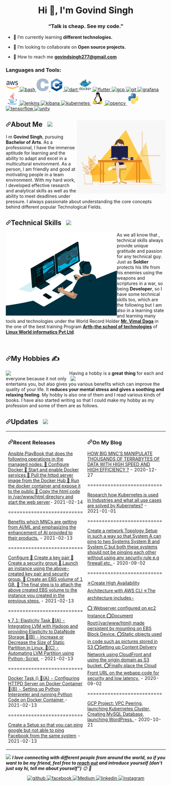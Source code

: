 
<!--
**adiboy17/adiboy17** is a ✨ _special_ ✨ repository because its `README.md` (this file) appears on your GitHub profile.

Here are some ideas to get you started:

- 🔭 I’m currently working on ...
- 🌱 I’m currently learning ...
- 👯 I’m looking to collaborate on ...
- 🤔 I’m looking for help with ...
- 💬 Ask me about ...
- 📫 How to reach me: ...
- 😄 Pronouns: ...
- ⚡ Fun fact: ...
-->
<h1 align="center">Hi 👋, I'm Govind Singh</h1>
<h3 align="center">“Talk is cheap. See my code.”</h3>


- 🌱 I’m currently learning **different technologies.**

- 👯 I’m looking to collaborate on **Open source projects.**

- 💬 How to reach me **govindsingh277@gmail.com**


</p>

<h3 align="left">Languages and Tools:</h3>
<p align="left"> <a href="https://aws.amazon.com" target="_blank"> <img src="https://raw.githubusercontent.com/devicons/devicon/master/icons/amazonwebservices/amazonwebservices-original-wordmark.svg" alt="aws" width="40" height="40"/> </a> <a href="https://www.gnu.org/software/bash/" target="_blank"> <img src="https://www.vectorlogo.zone/logos/gnu_bash/gnu_bash-icon.svg" alt="bash" width="40" height="40"/> </a> <a href="https://www.cprogramming.com/" target="_blank"> <img src="https://raw.githubusercontent.com/devicons/devicon/master/icons/c/c-original.svg" alt="c" width="40" height="40"/> </a> <a href="https://www.w3schools.com/cpp/" target="_blank"> <img src="https://raw.githubusercontent.com/devicons/devicon/master/icons/cplusplus/cplusplus-original.svg" alt="cplusplus" width="40" height="40"/> </a> <a href="https://dart.dev" target="_blank"> <img src="https://www.vectorlogo.zone/logos/dartlang/dartlang-icon.svg" alt="dart" width="40" height="40"/> </a> <a href="https://www.docker.com/" target="_blank"> <img src="https://raw.githubusercontent.com/devicons/devicon/master/icons/docker/docker-original-wordmark.svg" alt="docker" width="40" height="40"/> </a> <a href="https://flutter.dev" target="_blank"> <img src="https://www.vectorlogo.zone/logos/flutterio/flutterio-icon.svg" alt="flutter" width="40" height="40"/> </a> <a href="https://cloud.google.com" target="_blank"> <img src="https://www.vectorlogo.zone/logos/google_cloud/google_cloud-icon.svg" alt="gcp" width="40" height="40"/> </a> <a href="https://git-scm.com/" target="_blank"> <img src="https://www.vectorlogo.zone/logos/git-scm/git-scm-icon.svg" alt="git" width="40" height="40"/> </a> <a href="https://grafana.com" target="_blank"> <img src="https://www.vectorlogo.zone/logos/grafana/grafana-icon.svg" alt="grafana" width="40" height="40"/> </a> <a href="https://www.java.com" target="_blank"> <img src="https://raw.githubusercontent.com/devicons/devicon/master/icons/java/java-original.svg" alt="java" width="40" height="40"/> </a> <a href="https://www.jenkins.io" target="_blank"> <img src="https://www.vectorlogo.zone/logos/jenkins/jenkins-icon.svg" alt="jenkins" width="40" height="40"/> </a> <a href="https://www.elastic.co/kibana" target="_blank"> <img src="https://www.vectorlogo.zone/logos/elasticco_kibana/elasticco_kibana-icon.svg" alt="kibana" width="40" height="40"/> </a> <a href="https://kubernetes.io" target="_blank"> <img src="https://www.vectorlogo.zone/logos/kubernetes/kubernetes-icon.svg" alt="kubernetes" width="40" height="40"/> </a> <a href="https://www.linux.org/" target="_blank"> <img src="https://raw.githubusercontent.com/devicons/devicon/master/icons/linux/linux-original.svg" alt="linux" width="40" height="40"/> </a> <a href="https://opencv.org/" target="_blank"> <img src="https://www.vectorlogo.zone/logos/opencv/opencv-icon.svg" alt="opencv" width="40" height="40"/> </a> <a href="https://www.python.org" target="_blank"> <img src="https://raw.githubusercontent.com/devicons/devicon/master/icons/python/python-original.svg" alt="python" width="40" height="40"/> </a> <a href="https://www.tensorflow.org" target="_blank"> <img src="https://www.vectorlogo.zone/logos/tensorflow/tensorflow-icon.svg" alt="tensorflow" width="40" height="40"/> </a> <a href="https://unity.com/" target="_blank"> <img src="https://www.vectorlogo.zone/logos/unity3d/unity3d-icon.svg" alt="unity" width="40" height="40"/> </a> </p>



<div>
 <p>
  <a target="_blank" rel="noopener noreferrer" href="https://raw.githubusercontent.com/adiboy17/workInProgress/master/Hii.gif"><img width="280" height="230" align="right" src="https://raw.githubusercontent.com/adiboy17/workInProgress/master/Hii.gif" style="max-width:100%;"></a> 
</p>
<h2><a id="user-content-about-me---" class="anchor" aria-hidden="true" href="#about-me---"><svg class="octicon octicon-link" viewBox="0 0 16 16" version="1.1" width="16" height="16" aria-hidden="true"><path fill-rule="evenodd" d="M7.775 3.275a.75.75 0 001.06 1.06l1.25-1.25a2 2 0 112.83 2.83l-2.5 2.5a2 2 0 01-2.83 0 .75.75 0 00-1.06 1.06 3.5 3.5 0 004.95 0l2.5-2.5a3.5 3.5 0 00-4.95-4.95l-1.25 1.25zm-4.69 9.64a2 2 0 010-2.83l2.5-2.5a2 2 0 012.83 0 .75.75 0 001.06-1.06 3.5 3.5 0 00-4.95 0l-2.5 2.5a3.5 3.5 0 004.95 4.95l1.25-1.25a.75.75 0 00-1.06-1.06l-1.25 1.25a2 2 0 01-2.83 0z"></path></svg></a>About Me  &nbsp; <a target="_blank" rel="noopener noreferrer" href="https://camo.githubusercontent.com/ee0405472b22b03ce78650e9dc06f90e7f81cddf220466d8f82e85416d30e8d7/68747470733a2f2f656d6f6a6970656469612d75732e73332e6475616c737461636b2e75732d776573742d312e616d617a6f6e6177732e636f6d2f7468756d62732f3136302f66616365626f6f6b2f3233302f77726974696e672d68616e645f323730642e706e67"><img src="https://camo.githubusercontent.com/ee0405472b22b03ce78650e9dc06f90e7f81cddf220466d8f82e85416d30e8d7/68747470733a2f2f656d6f6a6970656469612d75732e73332e6475616c737461636b2e75732d776573742d312e616d617a6f6e6177732e636f6d2f7468756d62732f3136302f66616365626f6f6b2f3233302f77726974696e672d68616e645f323730642e706e67" width="30px" data-canonical-src="https://emojipedia-us.s3.dualstack.us-west-1.amazonaws.com/thumbs/160/facebook/230/writing-hand_270d.png" style="max-width:100%;"></a></h2>
 
<p>I m <b> Govind Singh</b>, pursuing <b>Bachelor of Arts</b>. As a professional, I have the immense aptitude for learning and the ability to adapt and excel in a multicultural environment. As a person, I am friendly and good at motivating people in a team environment. With my hard work, I developed effective research and analytical skills as well as the ability to meet deadlines under pressure. I always passionate about understanding the core concepts behind different popular Technological Fields.</p>
</div>
<h2><a id="user-content-technical-skills---" class="anchor" aria-hidden="true" href="#technical-skills---"><svg class="octicon octicon-link" viewBox="0 0 16 16" version="1.1" width="16" height="16" aria-hidden="true"><path fill-rule="evenodd" d="M7.775 3.275a.75.75 0 001.06 1.06l1.25-1.25a2 2 0 112.83 2.83l-2.5 2.5a2 2 0 01-2.83 0 .75.75 0 00-1.06 1.06 3.5 3.5 0 004.95 0l2.5-2.5a3.5 3.5 0 00-4.95-4.95l-1.25 1.25zm-4.69 9.64a2 2 0 010-2.83l2.5-2.5a2 2 0 012.83 0 .75.75 0 001.06-1.06 3.5 3.5 0 00-4.95 0l-2.5 2.5a3.5 3.5 0 004.95 4.95l1.25-1.25a.75.75 0 00-1.06-1.06l-1.25 1.25a2 2 0 01-2.83 0z"></path></svg></a>Technical Skills  &nbsp; <a target="_blank" rel="noopener noreferrer" href="https://camo.githubusercontent.com/6cf71972e763378c0ed229b09685fd505a497171a7db73ff73924df2f8e1743b/68747470733a2f2f656d6f6a6970656469612d75732e73332e6475616c737461636b2e75732d776573742d312e616d617a6f6e6177732e636f6d2f7468756d62732f3136302f747769747465722f3235392f68616d6d65722d616e642d7772656e63685f31663665302e706e67"><img src="https://camo.githubusercontent.com/6cf71972e763378c0ed229b09685fd505a497171a7db73ff73924df2f8e1743b/68747470733a2f2f656d6f6a6970656469612d75732e73332e6475616c737461636b2e75732d776573742d312e616d617a6f6e6177732e636f6d2f7468756d62732f3136302f747769747465722f3235392f68616d6d65722d616e642d7772656e63685f31663665302e706e67" width="30px" data-canonical-src="https://emojipedia-us.s3.dualstack.us-west-1.amazonaws.com/thumbs/160/twitter/259/hammer-and-wrench_1f6e0.png" style="max-width:100%;"></a></h2>

<p><a target="_blank" rel="noopener noreferrer" href="https://raw.githubusercontent.com/adiboy17/workInProgress/master/code.gif?raw=true"><img align="left" src="https://github.com/i-adarsh/i-adarsh/raw/main/gif/code.gif?raw=true" width="350&quot;" style="max-width:100%;"></a></p>

<p>As we all know that , technical skills always provide unique gratitude and passion for any technical guy. Just as <b>Soldier</b> protects his life from his enemies using the weapons and scriptures in a war, so being <b>Developer</b>, so I  have some technical skills too,  which are the following but I am also in a learning state and learning many tools and technologies under the World Record Holder <a href="https://www.linkedin.com/in/vimaldaga/?originalSubdomain=in" rel="nofollow"><b>Mr. Vimal Daga</b></a> in the one of the best training Program <a href="https://rightarth.com/" rel="nofollow"><b>Arth-the school of technologies</b></a> of <a href="https://www.linuxworldindia.org/" rel="nofollow"><b>Linux World informatics Pvt Ltd</b></a>.</p>

<p>&nbsp;<a target="_blank" rel="noopener noreferrer" href="https://camo.githubusercontent.com/48e94fded3c31c7c33c952571cd599053ea5a14383c75458cd3ece16865618a4/68747470733a2f2f6769746875622d726561646d652d73746174732e76657263656c2e6170702f6170693f757365726e616d653d616469626f7931372673686f775f69636f6e733d74727565266c6f63616c653d656e"></a></p>
</p>
<h2><a id="user-content-my-hobbies-" class="anchor" aria-hidden="true" href="#my-hobbies-"><svg class="octicon octicon-link" viewBox="0 0 16 16" version="1.1" width="16" height="16" aria-hidden="true"><path fill-rule="evenodd" d="M7.775 3.275a.75.75 0 001.06 1.06l1.25-1.25a2 2 0 112.83 2.83l-2.5 2.5a2 2 0 01-2.83 0 .75.75 0 00-1.06 1.06 3.5 3.5 0 004.95 0l2.5-2.5a3.5 3.5 0 00-4.95-4.95l-1.25 1.25zm-4.69 9.64a2 2 0 010-2.83l2.5-2.5a2 2 0 012.83 0 .75.75 0 001.06-1.06 3.5 3.5 0 00-4.95 0l-2.5 2.5a3.5 3.5 0 004.95 4.95l1.25-1.25a.75.75 0 00-1.06-1.06l-1.25 1.25a2 2 0 01-2.83 0z"></path></svg></a>My Hobbies <g-emoji class="g-emoji" alias="writing_hand" fallback-src="https://github.githubassets.com/images/icons/emoji/unicode/270d.png">✍</g-emoji></h2>

<img align="left" src="https://camo.githubusercontent.com/f9a322c724f1cbb47a2bbb5407a1abbd9b1f2a7481f0fce08bd177b59719e1b9/68747470733a2f2f6f63746f6465782e6769746875622e636f6d2f696d616765732f68756c615f6c6f6f705f6f63746f64657830332e676966" width="200&quot;" data-canonical-src="https://octodex.github.com/images/hula_loop_octodex03.gif" style="max-width:100%;">

<p>Having a hobby is a <b>great</b> <a target="_blank" rel="noopener noreferrer" href="https://github.com/hackcoderr/hackcoderr/blob/main/assets/hobbies.png"><img align="right" src="https://github.com/hackcoderr/hackcoderr/raw/main/assets/hobbies.png" width="300&quot;" style="max-width:100%;"></a><b>thing</b> for each and everyone because it not only entertains you,
but also gives you various benefits which can improve the quality of your life. It <b>reduces your mental stress and gives a soothing and relaxing feeling</b>. My hobby is also one of them and I read various kinds of books. I have also started writing so that I could make my hobby as my profession and some of them are as follows.
<br>
</p>

<h2><a id="user-content-updates--" class="anchor" aria-hidden="true" href="#updates--"><svg class="octicon octicon-link" viewBox="0 0 16 16" version="1.1" width="16" height="16" aria-hidden="true"><path fill-rule="evenodd" d="M7.775 3.275a.75.75 0 001.06 1.06l1.25-1.25a2 2 0 112.83 2.83l-2.5 2.5a2 2 0 01-2.83 0 .75.75 0 00-1.06 1.06 3.5 3.5 0 004.95 0l2.5-2.5a3.5 3.5 0 00-4.95-4.95l-1.25 1.25zm-4.69 9.64a2 2 0 010-2.83l2.5-2.5a2 2 0 012.83 0 .75.75 0 001.06-1.06 3.5 3.5 0 00-4.95 0l-2.5 2.5a3.5 3.5 0 004.95 4.95l1.25-1.25a.75.75 0 00-1.06-1.06l-1.25 1.25a2 2 0 01-2.83 0z"></path></svg></a>Updates &nbsp; <a target="_blank" rel="noopener noreferrer" href="https://camo.githubusercontent.com/119f891fc4d514692fed25c813372d164dc8b98a7fa23f17fe6bba796f54ab53/68747470733a2f2f656d6f6a6970656469612d75732e73332e6475616c737461636b2e75732d776573742d312e616d617a6f6e6177732e636f6d2f7468756d62732f3136302f676f6f676c652f3236332f6e6572642d666163655f31663931332e706e67"><img src="https://camo.githubusercontent.com/119f891fc4d514692fed25c813372d164dc8b98a7fa23f17fe6bba796f54ab53/68747470733a2f2f656d6f6a6970656469612d75732e73332e6475616c737461636b2e75732d776573742d312e616d617a6f6e6177732e636f6d2f7468756d62732f3136302f676f6f676c652f3236332f6e6572642d666163655f31663931332e706e67" width="30px" data-canonical-src="https://emojipedia-us.s3.dualstack.us-west-1.amazonaws.com/thumbs/160/google/263/nerd-face_1f913.png" style="max-width:100%;"></a></h2>

</b>
<table><tbody><tr><td valign="top" width="33%">
<h3><a id="user-content-recent-releases" class="anchor" aria-hidden="true" href="#recent-releases"><svg class="octicon octicon-link" viewBox="0 0 16 16" version="1.1" width="16" height="16" aria-hidden="true"><path fill-rule="evenodd" d="M7.775 3.275a.75.75 0 001.06 1.06l1.25-1.25a2 2 0 112.83 2.83l-2.5 2.5a2 2 0 01-2.83 0 .75.75 0 00-1.06 1.06 3.5 3.5 0 004.95 0l2.5-2.5a3.5 3.5 0 00-4.95-4.95l-1.25 1.25zm-4.69 9.64a2 2 0 010-2.83l2.5-2.5a2 2 0 012.83 0 .75.75 0 001.06-1.06 3.5 3.5 0 00-4.95 0l-2.5 2.5a3.5 3.5 0 004.95 4.95l1.25-1.25a.75.75 0 00-1.06-1.06l-1.25 1.25a2 2 0 01-2.83 0z"></path></svg></a>Recent Releases</h3>

<p><a href="https://www.linkedin.com/posts/iadiboy_arth-task10-activity-6786513701764706304-IVXv" rel="nofollow">Ansible PlayBook that does the
following operations in the managed nodes:
🔹 Configure Docker
🔹 Start and enable Docker services
🔹 Pull the httpd server image from the Docker Hub
🔹 Run the docker container and expose it to the public
🔹 Copy the html code in /var/www/html directory
and start the web server</a>- 2021-02-14</p>
==========================

<p><a href="https://www.linkedin.com/posts/iadiboy_benefits-which-mncs-are-getting-from-aiml-activity-6780539239445659648-w-W-" rel="nofollow">Benefits which MNCs are getting from AI/ML and emphasizing the enhancement of AI provided to their products.</a> - 2021-02-13</p>
==========================
<p><a href="https://www.linkedin.com/posts/iadiboy_vimaldaga-righteducation-educationredefine-activity-6780120619200634880-aAhU">Configure 🔅 Create a key pair
🔅 Create a security group
🔅 Launch an instance using the above-created key pair and security group.
🔅 Create an EBS volume of 1 GB.
🔅 The final step is to attach the above created EBS volume to the instance you created in the previous steps.</a> - 2021-02-13</p>
==========================
<p><a href="https://www.linkedin.com/posts/iadiboy_arth-task7-completed-activity-6780066370672496640-uBNg" rel="nofollow">🌀 7.1: Elasticity Task
🔅(A) - Integrating LVM with Hadoop and providing Elasticity to DataNode Storage
🔅(B) - Increase or Decrease the Size of Static Partition in Linux.
🔅(C) - Automating LVM Partition using Python-Script.</a> - 2021-02-13</p>
==========================
<p><a href="https://www.linkedin.com/posts/iadiboy_arth-task7-completed-activity-6780066370672496640-uBNg" rel="nofollow">Docker Task ()
🔅(A) - Configuring HTTPD Server on Docker Container
🔅(B) - Setting up Python Interpreter and running Python Code on Docker Container </a> - 2021-02-13</p>
==========================
<p><a href="https://www.linkedin.com/posts/iadiboy_create-a-setup-so-that-you-can-ping-google-activity-6779016439744536576-I3vg" rel="nofollow"> Create a Setup so that you can ping google but not able to ping Facebook from the same system</a> - 2021-02-13</p>

</td><td valign="top" width="34%"> 
 
 
<h3><a id="user-content-on-my-blog" class="anchor" aria-hidden="true" href="#on-my-blog"><svg class="octicon octicon-link" viewBox="0 0 16 16" version="1.1" width="16" height="16" aria-hidden="true"><path fill-rule="evenodd" d="M7.775 3.275a.75.75 0 001.06 1.06l1.25-1.25a2 2 0 112.83 2.83l-2.5 2.5a2 2 0 01-2.83 0 .75.75 0 00-1.06 1.06 3.5 3.5 0 004.95 0l2.5-2.5a3.5 3.5 0 00-4.95-4.95l-1.25 1.25zm-4.69 9.64a2 2 0 010-2.83l2.5-2.5a2 2 0 012.83 0 .75.75 0 001.06-1.06 3.5 3.5 0 00-4.95 0l-2.5 2.5a3.5 3.5 0 004.95 4.95l1.25-1.25a.75.75 0 00-1.06-1.06l-1.25 1.25a2 2 0 01-2.83 0z"></path></svg></a>On My Blog</h3>

<p><a href="https://iadiboy.medium.com/how-big-mncs-manipulate-thousands-of-terrabytes-of-data-with-high-speed-and-high-efficiency-f31d1a5b8dad" rel="nofollow">HOW BIG MNC’S MANIPULATE THOUSANDS OF TERRABYTES OF DATA WITH HIGH SPEED AND HIGH EFFICIENCY ?</a> - 2020-12-27</p>

==========================
<p><a href="https://www.linkedin.com/posts/iadiboy_vimaldaga-righteducation-educationredefine-activity-6747944320529170432-TwfA" rel="nofollow">Research how Kubernetes is used in Industries and what all use cases are solved by Kubernetes?</a> - 2021-01-01</p>

==========================
<p><a href="https://www.linkedin.com/posts/iadiboy_vimaldaga-righteducation-educationredefine-activity-6747936071822188544-OuiG" rel="nofollow">Create a network Topology Setup in such a way so that System A can ping to two Systems System B and System C but both these systems should not be pinging each other without using any security rule e.g firewall etc.
</a> - 2020-09-02</p>

==========================
<p><a href="https://www.linkedin.com/posts/iadiboy_awscloud-awscli-aws-activity-6739212513008771072-lvb3" rel="nofollow">✳️Create High Availability Architecture with AWS CLI
✳️The architecture includes-

⭕ Webserver configured on ec2 Instance
⭕Document Root(/var/www/html) made persistent by mounting on EBS Block Device.
⭕Static objects used in code such as pictures stored in S3
⭕Setting up Content Delivery Network using CloudFront and using the origin domain as S3 bucket.
⭕Finally place the Cloud Front URL on the webapp code for security and low latency.</a> - 2020-09-02</p>

==========================
<p><a href="https://www.linkedin.com/pulse/google-cloud-platform-task-completion-govind-singh/" rel="nofollow"> GCP Project: VPC Peering,
 launching Kubernetes Cluster, Creating MySQL Database, launching WordPress.
</a> - 2020-10-21</p>
</td><td valign="top" width="33%">
 
 
<h3><a id="user-content-on-going" class="anchor" aria-hidden="true" href="#on-going"><svg class="octicon octicon-link" viewBox="0 0 16 16" version="1.1" width="16" height="16" aria-hidden="true"><path fill-rule="evenodd" d="M7.775 3.275a.75.75 0 001.06 1.06l1.25-1.25a2 2 0 112.83 2.83l-2.5 2.5a2 2 0 01-2.83 0 .75.75 0 00-1.06 1.06 3.5 3.5 0 004.95 0l2.5-2.5a3.5 3.5 0 00-4.95-4.95l-1.25 1.25zm-4.69 9.64a2 2 0 010-2.83l2.5-2.5a2 2 0 012.83 0 .75.75 0 001.06-1.06 3.5 3.5 0 00-4.95 0l-2.5 2.5a3.5 3.5 0 004.95 4.95l1.25-1.25a.75.75 0 00-1.06-1.06l-1.25 1.25a2 2 0 01-2.83 0z"></path></svg></a>On Going</h3>

<p><a href="https://raw.githubusercontent.com/adiboy17/workInProgress/master/workInProgress.gif">Ansible Installation on AWS RHEL 8 &amp; Docker Integration on Ansible</a></p>

==========================
<p><a href="https://raw.githubusercontent.com/adiboy17/workInProgress/master/workInProgress.gif">Launching EC2 Instance on AWS Using Ansible</a></p>

==========================
<p><a href="https://raw.githubusercontent.com/adiboy17/workInProgress/master/workInProgress.gif">Launching Docker using AWS and Run all Cmd Using Python</a></p>

==========================
<p><a href="https://raw.githubusercontent.com/adiboy17/workInProgress/master/workInProgress.gif">Deploying Web Server &amp; HAProxy load Balancer on AWS using Ansible</a></p>
</td></tr></tbody></table> </b>

<p><a target="_blank" rel="noopener noreferrer" href="https://camo.githubusercontent.com/ec0df7b334d15078e980be8f26f35f1bd6f004eaa4a121db42fed361360c1817/68747470733a2f2f6d656469612e67697068792e636f6d2f6d656469612f4c6e516a7057614f4e386e68723231764e572f67697068792e676966"><img src="https://camo.githubusercontent.com/ec0df7b334d15078e980be8f26f35f1bd6f004eaa4a121db42fed361360c1817/68747470733a2f2f6d656469612e67697068792e636f6d2f6d656469612f4c6e516a7057614f4e386e68723231764e572f67697068792e676966" width="60" data-canonical-src="https://media.giphy.com/media/LnQjpWaON8nhr21vNW/giphy.gif" style="max-width:100%;"></a> <em><b>I love connecting with different people from around the world, so if you want to be my friend, feel free to <a href="https://wa.me/+917408647600" rel="nofollow">reach out</a> and introduce yourself (don’t just say hi, tell me about yourself")</b> <g-emoji class="g-emoji" alias="blush" fallback-src="https://github.githubassets.com/images/icons/emoji/unicode/1f60a.png">😊</g-emoji> <g-emoji class="g-emoji" alias="purple_heart" fallback-src="https://github.githubassets.com/images/icons/emoji/unicode/1f49c.png">💜</g-emoji></em></p>

<div align="center">
<a href="https://github.com/adiboy17">
<img src="https://camo.githubusercontent.com/b2d1ae072c968dbeaf2232f0e1071ae5a7b218b11caec1ae5c69c10ef370a3cc/68747470733a2f2f696d672e736869656c64732e696f2f62616467652f6769746875622d2532333234323932652e7376673f267374796c653d666f722d7468652d6261646765266c6f676f3d676974687562266c6f676f436f6c6f723d7768697465" alt="github" data-canonical-src="https://img.shields.io/badge/github-%2324292e.svg?&amp;style=for-the-badge&amp;logo=github&amp;logoColor=white" style="max-width:100%;">
</a>
<a href="https://www.facebook.com/iadiboy/" rel="nofollow">
<img src="https://camo.githubusercontent.com/59f500f98d07c8fb5cc38b71662de8f4422ebf7b3dde3e574131a8edd7a0d3f4/68747470733a2f2f696d672e736869656c64732e696f2f62616467652f66616365626f6f6b2d2532333245383746422e7376673f267374796c653d666f722d7468652d6261646765266c6f676f3d66616365626f6f6b266c6f676f436f6c6f723d7768697465" alt="facebook" data-canonical-src="https://img.shields.io/badge/facebook-%232E87FB.svg?&amp;style=for-the-badge&amp;logo=facebook&amp;logoColor=white" style="max-width:100%;">
</a>
<a href="https://iadiboy.medium.com/" rel="nofollow"><img alt="Medium" src="https://camo.githubusercontent.com/49c80c79c674e543c2c7c2ee7930cc15791f4bd56da17c4b3c91c273349bef8d/68747470733a2f2f696d672e736869656c64732e696f2f62616467652f6d656469756d2d2532333132313030452e7376673f267374796c653d666f722d7468652d6261646765266c6f676f3d6d656469756d266c6f676f436f6c6f723d7768697465" data-canonical-src="https://img.shields.io/badge/medium-%2312100E.svg?&amp;style=for-the-badge&amp;logo=medium&amp;logoColor=white" style="max-width:100%;">
</a>
<a href="https://www.linkedin.com/in/iadiboy/" rel="nofollow">
<img src="https://camo.githubusercontent.com/5e3d78e5310a41c0667e07077cf93596229de398b154b83885dc068874ed5365/68747470733a2f2f696d672e736869656c64732e696f2f62616467652f6c696e6b6564696e2d2532333145373742352e7376673f267374796c653d666f722d7468652d6261646765266c6f676f3d6c696e6b6564696e266c6f676f436f6c6f723d7768697465" alt="linkedin" data-canonical-src="https://img.shields.io/badge/linkedin-%231E77B5.svg?&amp;style=for-the-badge&amp;logo=linkedin&amp;logoColor=white" style="max-width:100%;">
</a>
<a href="https://www.instagram.com/iadiboy/" rel="nofollow">
<img src="https://camo.githubusercontent.com/eff3e7484b1754de8279027247ccec9c3deaeb76b4c4946c5d634a8579c2c1ce/68747470733a2f2f696d672e736869656c64732e696f2f62616467652f696e7374616772616d2d2532333030303030302e7376673f267374796c653d666f722d7468652d6261646765266c6f676f3d696e7374616772616d266c6f676f436f6c6f723d7768697465" alt="instagram" data-canonical-src="https://img.shields.io/badge/instagram-%23000000.svg?&amp;style=for-the-badge&amp;logo=instagram&amp;logoColor=white" style="max-width:100%;">
</a>  
</div>

<p><a target="_blank" rel="noopener noreferrer" href="https://camo.githubusercontent.com/bd4d402619dd16a294cd9489442dfc4532c028bcaac52529dd6f638ad15568df/68747470733a2f2f6769746875622d726561646d652d73747265616b2d73746174732e6865726f6b756170702e636f6d2f3f757365723d616469626f79313726"></a></p>

